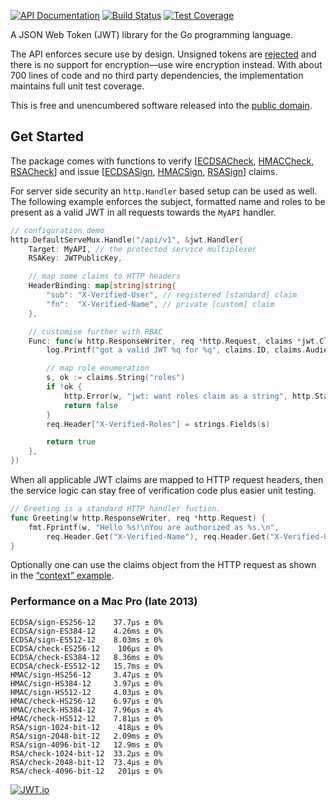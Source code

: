 [![API Documentation](https://godoc.org/github.com/pascaldekloe/jwt?status.svg)](https://godoc.org/github.com/pascaldekloe/jwt)
[![Build Status](https://travis-ci.org/pascaldekloe/jwt.svg?branch=master)](https://travis-ci.org/pascaldekloe/jwt)
[![Test Coverage](https://cover.run/go/github.com/pascaldekloe/jwt.svg?style=flat&tag=golang-1.10)](https://cover.run/go?tag=golang-1.10&repo=github.com%2Fpascaldekloe%2Fjwt)

A JSON Web Token (JWT) library for the Go programming language.

The API enforces secure use by design. Unsigned tokens are
[rejected](https://godoc.org/github.com/pascaldekloe/jwt#ErrUnsecured)
and there is no support for encryption—use wire encryption instead.
With about 700 lines of code and no third party dependencies, the
implementation maintains full unit test coverage.

This is free and unencumbered software released into the
[public domain](https://creativecommons.org/publicdomain/zero/1.0).


## Get Started

The package comes with functions to verify 
[[ECDSACheck](https://godoc.org/github.com/pascaldekloe/jwt#ECDSACheck),
[HMACCheck](https://godoc.org/github.com/pascaldekloe/jwt#HMACCheck),
[RSACheck](https://godoc.org/github.com/pascaldekloe/jwt#RSACheck)] 
and issue 
[[ECDSASign](https://godoc.org/github.com/pascaldekloe/jwt#Claims.ECDSASign),
[HMACSign](https://godoc.org/github.com/pascaldekloe/jwt#Claims.HMACSign),
[RSASign](https://godoc.org/github.com/pascaldekloe/jwt#Claims.RSASign)]
claims.

For server side security an `http.Handler` based setup can be used as well.
The following example enforces the subject, formatted name and roles to be
present as a valid JWT in all requests towards the `MyAPI` handler.

```go
// configuration demo
http.DefaultServeMux.Handle("/api/v1", &jwt.Handler{
	Target: MyAPI, // the protected service multiplexer
	RSAKey: JWTPublicKey,

	// map some claims to HTTP headers
	HeaderBinding: map[string]string{
		"sub": "X-Verified-User", // registered [standard] claim
		"fn":  "X-Verified-Name", // private [custom] claim
	},

	// customise further with RBAC
	Func: func(w http.ResponseWriter, req *http.Request, claims *jwt.Claims) (pass bool) {
		log.Printf("got a valid JWT %q for %q", claims.ID, claims.Audience)

		// map role enumeration
		s, ok := claims.String("roles")
		if !ok {
			http.Error(w, "jwt: want roles claim as a string", http.StatusForbidden)
			return false
		}
		req.Header["X-Verified-Roles"] = strings.Fields(s)

		return true
	},
})
```

When all applicable JWT claims are mapped to HTTP request headers, then the
service logic can stay free of verification code plus easier unit testing.

```go
// Greeting is a standard HTTP handler fuction.
func Greeting(w http.ResponseWriter, req *http.Request) {
	fmt.Fprintf(w, "Hello %s!\nYou are authorized as %s.\n",
		req.Header.Get("X-Verified-Name"), req.Header.Get("X-Verified-User"))
}
```

Optionally one can use the claims object from the HTTP request as shown in the
[“context” example](https://godoc.org/github.com/pascaldekloe/jwt#example-Handler--Context).


### Performance on a Mac Pro (late 2013)

```
ECDSA/sign-ES256-12    37.7µs ± 0%
ECDSA/sign-ES384-12    4.26ms ± 0%
ECDSA/sign-ES512-12    8.03ms ± 0%
ECDSA/check-ES256-12    106µs ± 0%
ECDSA/check-ES384-12   8.36ms ± 0%
ECDSA/check-ES512-12   15.7ms ± 0%
HMAC/sign-HS256-12     3.47µs ± 0%
HMAC/sign-HS384-12     3.97µs ± 0%
HMAC/sign-HS512-12     4.03µs ± 0%
HMAC/check-HS256-12    6.97µs ± 0%
HMAC/check-HS384-12    7.96µs ± 4%
HMAC/check-HS512-12    7.81µs ± 0%
RSA/sign-1024-bit-12    418µs ± 0%
RSA/sign-2048-bit-12   2.09ms ± 0%
RSA/sign-4096-bit-12   12.9ms ± 0%
RSA/check-1024-bit-12  33.2µs ± 0%
RSA/check-2048-bit-12  73.4µs ± 0%
RSA/check-4096-bit-12   201µs ± 0%
```

[![JWT.io](https://jwt.io/img/badge.svg)](https://jwt.io/)
